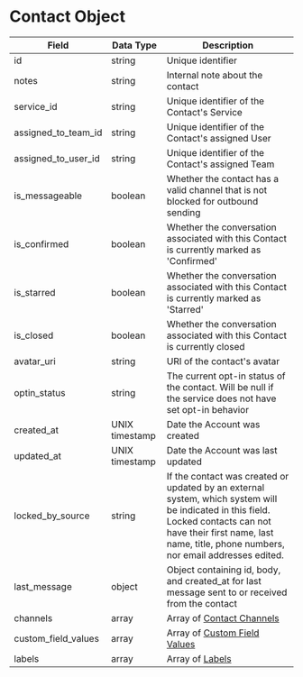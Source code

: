 # Contact Object

Field | Data Type | Description
--- | --- | ---
id | string | Unique identifier
notes | string | Internal note about the contact
service_id | string | Unique identifier of the Contact's Service
assigned_to_team_id | string | Unique identifier of the Contact's assigned User
assigned_to_user_id | string | Unique identifier of the Contact's assigned Team 
is_messageable | boolean | Whether the contact has a valid channel that is not blocked for outbound sending
is_confirmed | boolean | Whether the conversation associated with this Contact is currently marked as 'Confirmed'
is_starred | boolean | Whether the conversation associated with this Contact is currently marked as 'Starred'
is_closed | boolean | Whether the conversation associated with this Contact is currently closed
avatar_uri | string | URI of the contact's avatar
optin_status | string | The current opt-in status of the contact.  Will be null if the service does not have set opt-in behavior
created_at | UNIX timestamp | Date the Account was created
updated_at | UNIX timestamp | Date the Account was last updated
locked_by_source | string | If the contact was created or updated by an external system, which system will be indicated in this field. Locked contacts can not have their first name, last name, title, phone numbers, nor email addresses edited.
last_message | object | Object containing id, body, and created_at for last message sent to or received from the contact
channels | array | Array of [Contact Channels]
custom_field_values | array | Array of [Custom Field Values]
labels | array | Array of [Labels]



[Contact Channels]: /contact_channels//README.md
[Custom Field Values]: /custom_field_values/README.md
[Labels]: /labels/README.md
